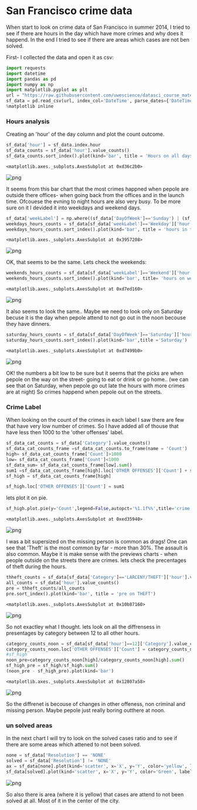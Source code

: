 
# San Francisco crime data 

When start to look on crime data of San Francisco in summer 2014, I tried to see if there are hours in the day which have more crimes and why does it happend. 
In the end I tried to see if there are areas which cases are not ben solved.

First- I collected the data and open it as csv:


```python
import requests
import datetime
import pandas as pd 
import numpy as np
import matplotlib.pyplot as plt
url = "https://raw.githubusercontent.com/uwescience/datasci_course_materials/master/assignment6/sanfrancisco_incidents_summer_2014.csv"
sf_data = pd.read_csv(url, index_col='DateTime', parse_dates={'DateTime':['Date','Time']})
%matplotlib inline
```

### Hours analysis

Creating an 'hour' of the day column and plot the count outcome. 


```python
sf_data['hour'] = sf_data.index.hour
sf_data_counts = sf_data['hour'].value_counts()
sf_data_counts.sort_index().plot(kind='bar', title = 'Hours on all days')
```




    <matplotlib.axes._subplots.AxesSubplot at 0xd36c2b0>




![png](output_5_1.png)


It seems from this bar chart that the most crimes happned when pepole are outside there offices- when going back from the offices and in the launch time. Ofcouese the evning to night hours are also very busy. To be more sure on it I devided it into weekdays and weekend days.


```python
sf_data['weekLabel'] = np.where((sf_data['DayOfWeek']=='Sunday') | (sf_data['DayOfWeek']=='Saturday') , 'Weekend', 'Weekday')
weekdays_hours_counts = sf_data[sf_data['weekLabel']=='Weekday']['hour'].value_counts() 
weekdays_hours_counts.sort_index().plot(kind='bar', title = 'hours in the weekdays')
```




    <matplotlib.axes._subplots.AxesSubplot at 0x3957208>




![png](output_7_1.png)


OK, that seems to be the same. Lets check the weekends:


```python
weekends_hours_counts = sf_data[sf_data['weekLabel']=='Weekend']['hour'].value_counts() 
weekends_hours_counts.sort_index().plot(kind='bar', title= 'hours on weekends')
```




    <matplotlib.axes._subplots.AxesSubplot at 0xd7ed160>




![png](output_9_1.png)


It also seems to look the same.. Maybe we need to look only on Saturday becuse it is the day when pepole attend to not go out in the noon becouse they have dinners.


```python
saturday_hours_counts = sf_data[sf_data['DayOfWeek']=='Saturday']['hour'].value_counts() 
saturday_hours_counts.sort_index().plot(kind='bar',title ='Saturday')
```




    <matplotlib.axes._subplots.AxesSubplot at 0xd7499b0>




![png](output_11_1.png)


OK! the numbers a bit low to be sure but it seems that the picks are when pepole on the way on the street- going to eat or drink or go home.. (we can see that on Saturday, when pepole go out late the hours with more crimes are at night)
So crimes happend when pepole out on the streets.

### Crime Label

When looking on the count of the crimes in each label I saw there are few that have very low number of crimes. So I have added all of thouse that have less then 1000 to the 'other offenses' label.


```python
sf_data_cat_counts = sf_data['Category'].value_counts()
sf_data_cat_counts_frame =sf_data_cat_counts.to_frame(name = 'Count')
high= sf_data_cat_counts_frame['Count']>1000
low= sf_data_cat_counts_frame['Count']<1000
sf_data_sum= sf_data_cat_counts_frame[low].sum()
sum1 =sf_data_cat_counts_frame[high].loc['OTHER OFFENSES']['Count'] + sf_data_sum
sf_high = sf_data_cat_counts_frame[high]
```


```python
sf_high.loc['OTHER OFFENSES']['Count'] = sum1
```

lets plot it on pie. 


```python
sf_high.plot.pie(y='Count',legend=False,autopct='%1.1f%%',title='crime Category')
```




    <matplotlib.axes._subplots.AxesSubplot at 0xed35940>




![png](output_18_1.png)

I was a bit supersized on the missing person is common as drags! One can see that 'Theft' is the most common by far - more than 30%. The assault is also common. Maybe it is make sense with the previews charts - when people outside on the streets there are crimes. lets check the precentages of theft during the hours. 

```python
thheft_counts = sf_data[sf_data['Category']=='LARCENY/THEFT']['hour'].value_counts()
all_counts = sf_data['hour'].value_counts() 
pre = thheft_counts/all_counts
pre.sort_index().plot(kind='bar', title = 'pre on THEFT')
```




    <matplotlib.axes._subplots.AxesSubplot at 0x10b87160>




![png](output_20_1.png)


So not exactley what I thought. lets look on all the diffrensess in presentages by category between 12 to all other hours.


```python
category_counts_noon = sf_data[sf_data['hour']==12]['Category'].value_counts().to_frame(name = 'Count') 
category_counts_noon.loc['OTHER OFFENSES']['Count'] = category_counts_noon.loc['OTHER OFFENSES']['Count'] + category_counts_noon[low].sum()
#sf_high
noon_pre=category_counts_noon[high]/category_counts_noon[high].sum()
sf_high_pre = sf_high/sf_high.sum()
(noon_pre - sf_high_pre).plot(kind='bar')
```




    <matplotlib.axes._subplots.AxesSubplot at 0x12807a58>




![png](output_22_1.png)


So the diffrenet is becouse of changes in other offeness, non criminal and missing person. Maybe pepole just really boring outthere at noon. 

###  un solved areas

In the next chart I will try to look on the solved cases ratio and to see if there are some areas which attened to not been solved.


```python
none = sf_data['Resolution'] == 'NONE'
solved = sf_data['Resolution'] != 'NONE'
ax = sf_data[none].plot(kind='scatter', x='X', y='Y', color='yellow', label='not solved');
sf_data[solved].plot(kind='scatter', x='X', y='Y', color='Green', label='Solved', ax=ax);
```


![png](output_26_0.png)


So also there is area (where it is yellow) that cases are attend to not been solved at all. 
Most of it in the center of the city. 
